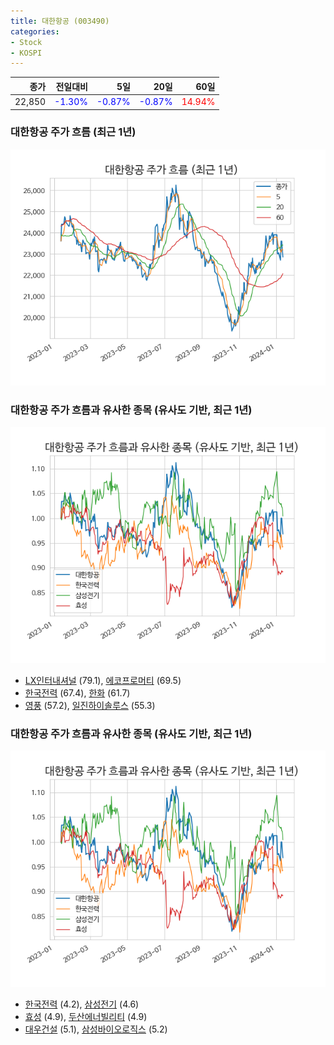 ```yaml
---
title: 대한항공 (003490)
categories:
- Stock
- KOSPI
---
```


|종가|전일대비|5일|20일|60일|
|---:|-------:|--:|---:|---:|
|22,850|<span style="color: blue">-1.30%</span>|<span style="color: blue">-0.87%</span>|<span style="color: blue">-0.87%</span>|<span style="color: red">14.94%</span>|

<!-- more -->
### 대한항공 주가 흐름 (최근 1년)
![003490](/assets/images/stock/003490.png)


### 대한항공 주가 흐름과 유사한 종목 (유사도 기반, 최근 1년)
![003490](/assets/images/stock/003490_sim.png)

- [LX인터내셔널](/001120/) (79.1), [에코프로머티](/450080/) (69.5)
- [한국전력](/015760/) (67.4), [한화](/000880/) (61.7)
- [영풍](/000670/) (57.2), [일진하이솔루스](/271940/) (55.3)


### 대한항공 주가 흐름과 유사한 종목 (유사도 기반, 최근 1년)
![003490](/assets/images/stock/003490_sim.png)

- [한국전력](/015760/) (4.2), [삼성전기](/009150/) (4.6)
- [효성](/004800/) (4.9), [두산에너빌리티](/034020/) (4.9)
- [대우건설](/047040/) (5.1), [삼성바이오로직스](/207940/) (5.2)